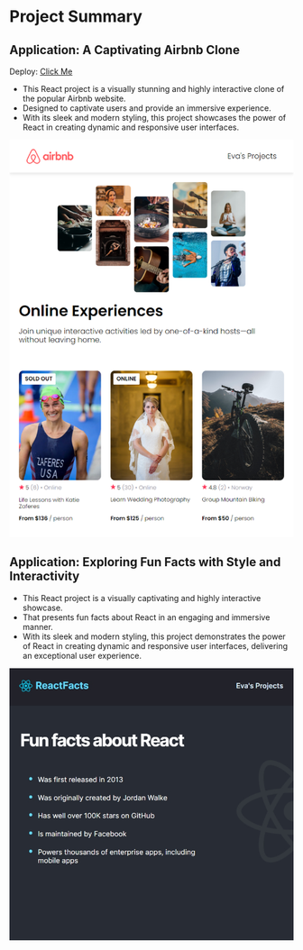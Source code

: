 # Project Summary

## Application: A Captivating Airbnb Clone ##

Deploy: [Click Me](https://airbnb-clone-evas-projects.netlify.app/)

* This React project is a visually stunning and highly interactive clone of the popular Airbnb website.
* Designed to captivate users and provide an immersive experience. 
* With its sleek and modern styling, this project showcases the power of React in creating dynamic and responsive user interfaces.

<img src="screenshots/airbnb-clone.png" alt="react-info-page" style="width: 700px;">

## Application: Exploring Fun Facts with Style and Interactivity ##

* This React project is a visually captivating and highly interactive showcase.
* That presents fun facts about React in an engaging and immersive manner. 
* With its sleek and modern styling, this project demonstrates the power of React in creating dynamic and responsive user interfaces, delivering an exceptional user experience.

<img src="screenshots/react-info-page.jpg" alt="react-info-page" style="width: 700px;">
